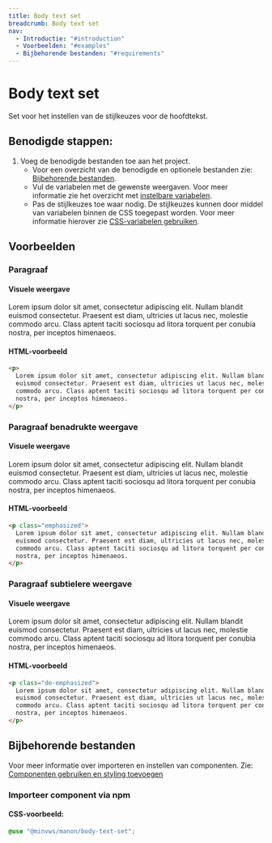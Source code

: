 ```yaml
---
title: Body text set
breadcrumb: Body text set
nav:
  - Introductie: "#introduction"
  - Voorbeelden: "#examples"
  - Bijbehorende bestanden: "#requirements"
---
```


<h1 id="introduction">Body text set</h1>

Set voor het instellen van de stijlkeuzes voor de hoofdtekst.

## Benodigde stappen:

1.  Voeg de benodigde bestanden toe aan het project.
    - Voor een overzicht van de benodigde en optionele bestanden zie:
      [Bijbehorende bestanden](#requirements).
    - Vul de variabelen met de gewenste weergaven. Voor meer informatie zie het
      overzicht met [instelbare variabelen](#variables).
    - Pas de stijlkeuzes toe waar nodig. De stijlkeuzes kunnen door middel van
      variabelen binnen de CSS toegepast worden. Voor meer informatie hierover
      zie [CSS-variabelen gebruiken](/documentation/use-css-variable).

<h2 id="examples">Voorbeelden</h2>

### Paragraaf

#### Visuele weergave

<p>
  Lorem ipsum dolor sit amet, consectetur adipiscing elit. Nullam blandit euismod
  consectetur. Praesent est diam, ultricies ut lacus nec, molestie commodo arcu. Class
  aptent taciti sociosqu ad litora torquent per conubia nostra, per inceptos himenaeos.
</p>

#### HTML-voorbeeld

```html
<p>
  Lorem ipsum dolor sit amet, consectetur adipiscing elit. Nullam blandit
  euismod consectetur. Praesent est diam, ultricies ut lacus nec, molestie
  commodo arcu. Class aptent taciti sociosqu ad litora torquent per conubia
  nostra, per inceptos himenaeos.
</p>
```

### Paragraaf benadrukte weergave

#### Visuele weergave

<p class="emphasized">
  Lorem ipsum dolor sit amet, consectetur adipiscing elit. Nullam blandit euismod
  consectetur. Praesent est diam, ultricies ut lacus nec, molestie commodo arcu. Class
  aptent taciti sociosqu ad litora torquent per conubia nostra, per inceptos himenaeos.
</p>

#### HTML-voorbeeld

```html
<p class="emphasized">
  Lorem ipsum dolor sit amet, consectetur adipiscing elit. Nullam blandit
  euismod consectetur. Praesent est diam, ultricies ut lacus nec, molestie
  commodo arcu. Class aptent taciti sociosqu ad litora torquent per conubia
  nostra, per inceptos himenaeos.
</p>
```

### Paragraaf subtielere weergave

#### Visuele weergave

<p class="de-emphasized">
  Lorem ipsum dolor sit amet, consectetur adipiscing elit. Nullam blandit euismod
  consectetur. Praesent est diam, ultricies ut lacus nec, molestie commodo arcu. Class
  aptent taciti sociosqu ad litora torquent per conubia nostra, per inceptos himenaeos.
</p>

#### HTML-voorbeeld

```html
<p class="de-emphasized">
  Lorem ipsum dolor sit amet, consectetur adipiscing elit. Nullam blandit
  euismod consectetur. Praesent est diam, ultricies ut lacus nec, molestie
  commodo arcu. Class aptent taciti sociosqu ad litora torquent per conubia
  nostra, per inceptos himenaeos.
</p>
```

<h2 id="requirements">Bijbehorende bestanden</h2>

Voor meer informatie over importeren en instellen van componenten. Zie:
[Componenten gebruiken en styling toevoegen](/documentation/import-styling)

### Importeer component via npm

#### CSS-voorbeeld:

```css
@use "@minvws/manon/body-text-set";
```
